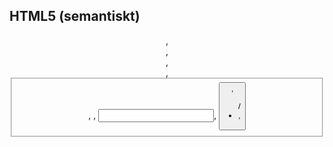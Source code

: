 ## HTML5 (semantiskt) ##

<header>, <main>, <section>, <form>, <fieldset>, <label>, <input>, <button>, <ul>/<li>, <dialog> (för delete-confirm).

ARIA/alt/aria-live="polite" för feedback (t.ex. “Note created”).

## CSS3 ##

Layout: Flexbox + Grid (listor, formulär, toppbar/bottombar).

Theme: CSS-variabler (--bg, --text, --accent) + prefers-color-scheme.

Komponenter: Utility‐klasser (padding/gap/border), focus-styles (:focus-visible), position: sticky för sökfältet.

Ikoner: Inbäddade SVG (t.ex. Heroicons/Material Symbols som SVG-sprites).

## JavaScript (ES6+) ##

Moduler: ES Modules (type="module"), dela upp i notesStore.js, ui.js, router.js (ev. “hash routing” är valfritt).

Features du behöver: const/let, arrow functions, template literals, destructuring, optional chaining, array methods (map/filter/reduce), Intl.DateTimeFormat, localStorage, CustomEvent för enkel state-händelsebus.

## Datalagring ##

Nu: localStorage (key t.ex. notes-v1), spara array av objekt { id, title, body, dueDate, dueTime, createdAt, done }.

Spara vid Create/Edit/Delete, och ladda vid init. Debounce vid sök.

## Deployment: ##
Netlify

## Verktyg: ##
VS Code
Git/GitHub
Browser Developer Tools